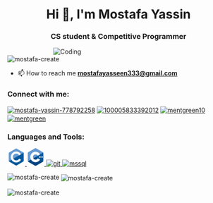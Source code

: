 <h1 align="center">Hi 👋, I'm Mostafa Yassin</h1>
<h3 align="center">CS student & Competitive Programmer</h3>
<img align="right" alt="Coding" width="400" src="https://camo.githubusercontent.com/7de37139d0b4c1ce40865e799b446c0e963a3dd8fb68d239707237c40604fa3d/68747470733a2f2f63646e2e6472696262626c652e636f6d2f75736572732f3733303730332f73637265656e73686f74732f363538313234332f6176656e746f2e676966">

<p align="left"> <img src="https://komarev.com/ghpvc/?username=mostafa-create&label=Profile%20views&color=0e75b6&style=flat" alt="mostafa-create" /> </p>

- 📫 How to reach me **mostafayasseen333@gmail.com**

<h3 align="left">Connect with me:</h3>
<p align="left">
<a href="https://linkedin.com/in/mostafa-yassin-778792258" target="blank"><img align="center" src="https://raw.githubusercontent.com/rahuldkjain/github-profile-readme-generator/master/src/images/icons/Social/linked-in-alt.svg" alt="mostafa-yassin-778792258" height="30" width="40" /></a>
<a href="https://fb.com/100005833392012" target="blank"><img align="center" src="https://raw.githubusercontent.com/rahuldkjain/github-profile-readme-generator/master/src/images/icons/Social/facebook.svg" alt="100005833392012" height="30" width="40" /></a>
<a href="https://www.codechef.com/users/mentgreen10" target="blank"><img align="center" src="https://cdn.jsdelivr.net/npm/simple-icons@3.1.0/icons/codechef.svg" alt="mentgreen10" height="30" width="40" /></a>
<a href="https://codeforces.com/profile/mentgreen" target="blank"><img align="center" src="https://raw.githubusercontent.com/rahuldkjain/github-profile-readme-generator/master/src/images/icons/Social/codeforces.svg" alt="mentgreen" height="30" width="40" /></a>
</p>

<h3 align="left">Languages and Tools:</h3>
<p align="left"> <a href="https://www.cprogramming.com/" target="_blank" rel="noreferrer"> <img src="https://raw.githubusercontent.com/devicons/devicon/master/icons/c/c-original.svg" alt="c" width="40" height="40"/> </a> <a href="https://www.w3schools.com/cpp/" target="_blank" rel="noreferrer"> <img src="https://raw.githubusercontent.com/devicons/devicon/master/icons/cplusplus/cplusplus-original.svg" alt="cplusplus" width="40" height="40"/> </a> <a href="https://git-scm.com/" target="_blank" rel="noreferrer"> <img src="https://www.vectorlogo.zone/logos/git-scm/git-scm-icon.svg" alt="git" width="40" height="40"/> </a> <a href="https://www.microsoft.com/en-us/sql-server" target="_blank" rel="noreferrer"> <img src="https://www.svgrepo.com/show/303229/microsoft-sql-server-logo.svg" alt="mssql" width="40" height="40"/> </a> </p>

<p><img align="left" src="https://github-readme-stats.vercel.app/api/top-langs?username=mostafa-create&show_icons=true&locale=en&layout=compact" alt="mostafa-create" /></p>

<p>&nbsp;<img align="center" src="https://github-readme-stats.vercel.app/api?username=mostafa-create&show_icons=true&locale=en" alt="mostafa-create" /></p>

<p><img align="center" src="https://github-readme-streak-stats.herokuapp.com/?user=mostafa-create&" alt="mostafa-create" /></p>
